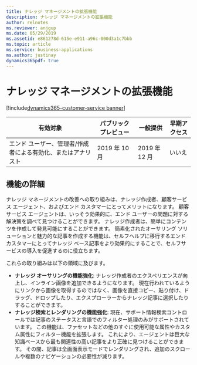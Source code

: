 ```yaml
---
title: ナレッジ マネージメントの拡張機能
description: ナレッジ マネージメントの拡張機能
author: relnotes
ms.reviewer: anjgup
ms.date: 05/29/2019
ms.assetid: e861278d-615e-e911-a96c-000d3a1c7bbb
ms.topic: article
ms.service: business-applications
ms.author: justinay
dynamics365pdf: true
---
```

# ナレッジ マネージメントの拡張機能
[!include[dynamics365-customer-service banner](../includes/dynamics365-customer-service.md)]

| 有効対象    |  パブリック プレビュー | 一般提供 | 早期アクセス |
| ---------- | ---------- |---------- |---------- |
|エンド ユーザー、管理者/作成者による有効化、またはアナリスト| 2019 年 10 月| 2019 年 12 月|いいえ |






## 機能の詳細
<!--feature detail start -->
ナレッジ マネージメントの改善への取り組みは、ナレッジ作成者、顧客サービス エージェント、およびエンド カスタマーにとってメリットになります。 顧客サービス エージェントは、いっそう効果的に、エンド ユーザーの問題に対する解決策を調べて見つけることができます。 ナレッジ作成者は、簡単にコンテンツを作成して発見可能にすることができます。 簡素化されたオーサリング ソリューションと魅力的な記事を作成する機能は、セルフヘルプに移行するエンド カスタマーにとってナレッジ ベース記事をより効果的にすることで、セルフサービスの導入を促進するのに役立ちます。 

これらの取り組みは以下の領域に及びます。 

- **ナレッジ オーサリングの機能強化**: ナレッジ作成者のエクスペリエンスが向上し、インライン画像を追加できるようになります。 現在行われているようにリンクから画像を取得するのではなく、画像を直接コピー、貼り付け、ドラッグ、ドロップしたり、エクスプローラーからナレッジ記事に選択したりすることができます。  
- **ナレッジ検索とレンダリングの機能強化**: 現在、サポート情報検索コントロールでは記事のステータスと言語でのフィルター処理のみがサポートされています。 この機能は、ファセットなどの他のすぐに使用可能な属性やカスタム属性にフィルター機能を拡張します。 これにより、エージェントは巨大な知識ベースから最も関連性の高い記事をより正確に見つけることができます。 その間、記事は全画面表示モードでレンダリングされ、追加のスクロールや複数のナビゲーションの必要性が減ります。

<!--feature detail end -->










